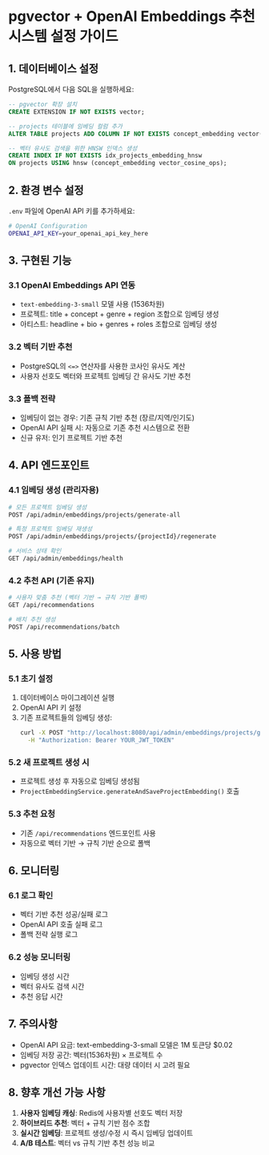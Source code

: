 # pgvector + OpenAI Embeddings 추천 시스템 설정 가이드

## 1. 데이터베이스 설정

PostgreSQL에서 다음 SQL을 실행하세요:

```sql
-- pgvector 확장 설치
CREATE EXTENSION IF NOT EXISTS vector;

-- projects 테이블에 임베딩 컬럼 추가
ALTER TABLE projects ADD COLUMN IF NOT EXISTS concept_embedding vector(1536);

-- 벡터 유사도 검색을 위한 HNSW 인덱스 생성
CREATE INDEX IF NOT EXISTS idx_projects_embedding_hnsw
ON projects USING hnsw (concept_embedding vector_cosine_ops);
```

## 2. 환경 변수 설정

`.env` 파일에 OpenAI API 키를 추가하세요:

```bash
# OpenAI Configuration
OPENAI_API_KEY=your_openai_api_key_here
```

## 3. 구현된 기능

### 3.1 OpenAI Embeddings API 연동
- `text-embedding-3-small` 모델 사용 (1536차원)
- 프로젝트: title + concept + genre + region 조합으로 임베딩 생성
- 아티스트: headline + bio + genres + roles 조합으로 임베딩 생성

### 3.2 벡터 기반 추천
- PostgreSQL의 `<=>` 연산자를 사용한 코사인 유사도 계산
- 사용자 선호도 벡터와 프로젝트 임베딩 간 유사도 기반 추천

### 3.3 폴백 전략
- 임베딩이 없는 경우: 기존 규칙 기반 추천 (장르/지역/인기도)
- OpenAI API 실패 시: 자동으로 기존 추천 시스템으로 전환
- 신규 유저: 인기 프로젝트 기반 추천

## 4. API 엔드포인트

### 4.1 임베딩 생성 (관리자용)
```bash
# 모든 프로젝트 임베딩 생성
POST /api/admin/embeddings/projects/generate-all

# 특정 프로젝트 임베딩 재생성
POST /api/admin/embeddings/projects/{projectId}/regenerate

# 서비스 상태 확인
GET /api/admin/embeddings/health
```

### 4.2 추천 API (기존 유지)
```bash
# 사용자 맞춤 추천 (벡터 기반 → 규칙 기반 폴백)
GET /api/recommendations

# 배치 추천 생성
POST /api/recommendations/batch
```

## 5. 사용 방법

### 5.1 초기 설정
1. 데이터베이스 마이그레이션 실행
2. OpenAI API 키 설정
3. 기존 프로젝트들의 임베딩 생성:
   ```bash
   curl -X POST "http://localhost:8080/api/admin/embeddings/projects/generate-all" \
     -H "Authorization: Bearer YOUR_JWT_TOKEN"
   ```

### 5.2 새 프로젝트 생성 시
- 프로젝트 생성 후 자동으로 임베딩 생성됨
- `ProjectEmbeddingService.generateAndSaveProjectEmbedding()` 호출

### 5.3 추천 요청
- 기존 `/api/recommendations` 엔드포인트 사용
- 자동으로 벡터 기반 → 규칙 기반 순으로 폴백

## 6. 모니터링

### 6.1 로그 확인
- 벡터 기반 추천 성공/실패 로그
- OpenAI API 호출 실패 로그
- 폴백 전략 실행 로그

### 6.2 성능 모니터링
- 임베딩 생성 시간
- 벡터 유사도 검색 시간
- 추천 응답 시간

## 7. 주의사항

- OpenAI API 요금: text-embedding-3-small 모델은 1M 토큰당 $0.02
- 임베딩 저장 공간: 벡터(1536차원) × 프로젝트 수
- pgvector 인덱스 업데이트 시간: 대량 데이터 시 고려 필요

## 8. 향후 개선 가능 사항

1. **사용자 임베딩 캐싱**: Redis에 사용자별 선호도 벡터 저장
2. **하이브리드 추천**: 벡터 + 규칙 기반 점수 조합
3. **실시간 임베딩**: 프로젝트 생성/수정 시 즉시 임베딩 업데이트
4. **A/B 테스트**: 벡터 vs 규칙 기반 추천 성능 비교